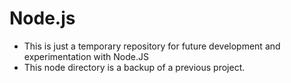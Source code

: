 # Node.js
- This is just a temporary repository for future development and experimentation with Node.JS
- This node directory is a backup of a previous project.
